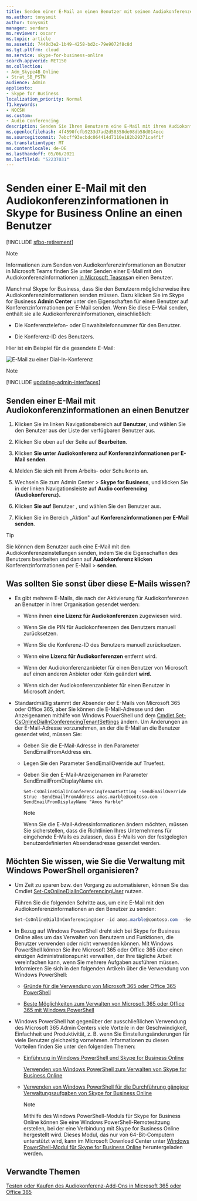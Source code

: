 ```yaml
---
title: Senden einer E-Mail an einen Benutzer mit seinen Audiokonferenzen in Skype for Business Online
ms.author: tonysmit
author: tonysmit
manager: serdars
ms.reviewer: oscarr
ms.topic: article
ms.assetid: 7440d3e2-1b49-4258-bd2c-79e9072f8c8d
ms.tgt.pltfrm: cloud
ms.service: skype-for-business-online
search.appverid: MET150
ms.collection:
- Adm_Skype4B_Online
- Strat_SB_PSTN
audience: Admin
appliesto:
- Skype for Business
localization_priority: Normal
f1.keywords:
- NOCSH
ms.custom:
- Audio Conferencing
description: Senden Sie Ihren Benutzern eine E-Mail mit ihren Audiokonferenzinformationen in Skype for Business Online.
ms.openlocfilehash: 4f4590fcfb9233d7ad2d58358de08db58d014ecc
ms.sourcegitcommit: 7ebcff93ecbdc064414d7110e182b29371ca4f1f
ms.translationtype: MT
ms.contentlocale: de-DE
ms.lasthandoff: 05/06/2021
ms.locfileid: "52237031"
---
```

# <a name="send-an-email-to-a-user-with-their-audio-conferencing-information-in-skype-for-business-online"></a>Senden einer E-Mail mit den Audiokonferenzinformationen in Skype for Business Online an einen Benutzer

[!INCLUDE [sfbo-retirement](../../Hub/includes/sfbo-retirement.md)]

> [!Note]
> Informationen zum Senden von Audiokonferenzinformationen an Benutzer in Microsoft Teams finden Sie unter Senden einer E-Mail mit den Audiokonferenzinformationen [in Microsoft Teasms](/MicrosoftTeams/send-an-email-to-a-user-with-their-dial-in-information-in-teams)an einen Benutzer.

Manchmal Skype for Business, dass Sie den Benutzern möglicherweise ihre Audiokonferenzinformationen senden müssen. Dazu klicken Sie im Skype for Business **Admin Center** unter  den Eigenschaften für einen Benutzer auf Konferenzinformationen per E-Mail senden. Wenn Sie diese E-Mail senden, enthält sie alle Audiokonferenzinformationen, einschließlich:
  
- Die Konferenztelefon- oder Einwahltelefonnummer für den Benutzer.
    
- Die Konferenz-ID des Benutzers.
    
   
Hier ist ein Beispiel für die gesendete E-Mail:
  
![E-Mail zu einer Dial-In-Konferenz](../images/audio-conferencing-info.png)

> [!NOTE]
> [!INCLUDE [updating-admin-interfaces](../includes/updating-admin-interfaces.md)]
  
## <a name="send-an-email-with-audio-conferencing-information-to-a-user"></a>Senden einer E-Mail mit Audiokonferenzinformationen an einen Benutzer

1. Klicken Sie im linken Navigationsbereich auf **Benutzer**, und wählen Sie den Benutzer aus der Liste der verfügbaren Benutzer aus.

2. Klicken Sie oben auf der Seite auf **Bearbeiten**.

3. Klicken **Sie unter Audiokonferenz auf** **Konferenzinformationen per E-Mail senden**.

1. Melden Sie sich mit Ihrem Arbeits- oder Schulkonto an.
    
2. Wechseln Sie zum Admin Center > **Skype for Business**, und klicken Sie in der linken Navigationsleiste auf **Audio conferencing (Audiokonferenz).**
    
3. Klicken **Sie auf** Benutzer , und wählen Sie den Benutzer aus.
    
4. Klicken Sie im Bereich „Aktion" auf **Konferenzinformationen per E-Mail senden**.
    
> [!TIP]
> Sie können dem Benutzer auch eine E-Mail mit den Audiokonferenzeinstellungen senden, indem Sie die Eigenschaften des Benutzers bearbeiten und dann auf **Audiokonferenz klicken** Konferenzinformationen per E-Mail  >  **senden**. 

## <a name="what-else-should-you-know-about-this-email"></a>Was sollten Sie sonst über diese E-Mails wissen?

- Es gibt mehrere E-Mails, die nach der Aktivierung für Audiokonferenzen an Benutzer in Ihrer Organisation gesendet werden:
    
  - Wenn ihnen **eine Lizenz für Audiokonferenzen** zugewiesen wird.
    
  - Wenn Sie die PIN für Audiokonferenzen des Benutzers manuell zurücksetzen.
    
  - Wenn Sie die Konferenz-ID des Benutzers manuell zurücksetzen.
    
  - Wenn eine **Lizenz für Audiokonferenzen** entfernt wird.
    
  - Wenn der Audiokonferenzanbieter für einen Benutzer von Microsoft auf einen anderen Anbieter oder Kein geändert **wird.**
    
  - Wenn sich der Audiokonferenzanbieter für einen Benutzer in Microsoft ändert.
    
- Standardmäßig stammt der Absender der E-Mails von Microsoft 365 oder Office 365, aber Sie können die E-Mail-Adresse und den Anzeigenamen mithilfe von Windows PowerShell und dem [Cmdlet Set-CsOnlineDialInConferencingTenantSettings](/powershell/module/skype/Set-CsOnlineDialInConferencingTenantSettings) ändern. Um Änderungen an der E-Mail-Adresse vorzunehmen, an der die E-Mail an die Benutzer gesendet wird, müssen Sie:
    
  - Geben Sie die E-Mail-Adresse in den Parameter SendEmailFromAddress ein.
    
  - Legen Sie den Parameter SendEmailOverride auf Truefest.
    
  - Geben Sie den E-Mail-Anzeigenamen im Parameter SendEmailFromDisplayName ein.
    
     `Set-CsOnlineDialInConferencingTenantSetting -SendEmailOverride $true -SendEmailFromAddress amos.marble@contoso.com -SendEmailFromDisplayName "Amos Marble"`
    
    > [!NOTE]
    > Wenn Sie die E-Mail-Adressinformationen ändern möchten, müssen Sie sicherstellen, dass die Richtlinien Ihres Unternehmens für eingehende E-Mails es zulassen, dass E-Mails von der festgelegten benutzerdefinierten Absenderadresse gesendet werden. 
  
## <a name="want-to-know-how-to-manage-with-windows-powershell"></a>Möchten Sie wissen, wie Sie die Verwaltung mit Windows PowerShell organisieren?

- Um Zeit zu sparen bzw. den Vorgang zu automatisieren, können Sie das Cmdlet [Set-CsOnlineDialInConferencingUser](/powershell/module/skype/Set-CsOnlineDialInConferencingUser) nutzen.
    
    Führen Sie die folgenden Schritte aus, um eine E-Mail mit den Audiokonferenzinformationen an den Benutzer zu senden:
    
  ```PowerShell
  Set-CsOnlineDialInConferencingUser -id amos.marble@contoso.com  -SendEmail
  ```

- In Bezug auf Windows PowerShell dreht sich bei Skype for Business Online alles um das Verwalten von Benutzern und Funktionen, die Benutzer verwenden oder nicht verwenden können. Mit Windows PowerShell können Sie ihre Microsoft 365 oder Office 365 über einen einzigen Administrationspunkt verwalten, der Ihre tägliche Arbeit vereinfachen kann, wenn Sie mehrere Aufgaben ausführen müssen. Informieren Sie sich in den folgenden Artikeln über die Verwendung von Windows PowerShell:
    
  - [Gründe für die Verwendung von Microsoft 365 oder Office 365 PowerShell](/microsoft-365/enterprise/why-you-need-to-use-microsoft-365-powershell)
    
  - [Beste Möglichkeiten zum Verwalten von Microsoft 365 oder Office 365 mit Windows PowerShell](/previous-versions//dn568025(v=technet.10))
    
- Windows PowerShell hat gegenüber der ausschließlichen Verwendung des Microsoft 365 Admin Centers viele Vorteile in der Geschwindigkeit, Einfachheit und Produktivität, z. B. wenn Sie Einstellungsänderungen für viele Benutzer gleichzeitig vornehmen. Informationen zu diesen Vorteilen finden Sie unter den folgenden Themen: 
    
  - [Einführung in Windows PowerShell und Skype for Business Online](../set-up-your-computer-for-windows-powershell/set-up-your-computer-for-windows-powershell.md)
    
    [Verwenden von Windows PowerShell zum Verwalten von Skype for Business Online](../set-up-your-computer-for-windows-powershell/set-up-your-computer-for-windows-powershell.md)
    
  - [Verwenden von Windows PowerShell für die Durchführung gängiger Verwaltungsaufgaben von Skype for Business Online](../set-up-your-computer-for-windows-powershell/set-up-your-computer-for-windows-powershell.md)
    
    > [!NOTE]
    > Mithilfe des Windows PowerShell-Moduls für Skype for Business Online können Sie eine Windows PowerShell-Remotesitzung erstellen, bei der eine Verbindung mit Skype for Business Online hergestellt wird. Dieses Modul, das nur von 64-Bit-Computern unterstützt wird, kann im Microsoft Download Center unter [Windows PowerShell-Modul für Skype for Business Online](https://go.microsoft.com/fwlink/?LinkId=294688) heruntergeladen werden.
  
## <a name="related-topics"></a>Verwandte Themen

[Testen oder Kaufen des Audiokonferenz-Add-Ons in Microsoft 365 oder Office 365](../audio-conferencing-in-office-365/try-or-purchase-audio-conferencing-in-office-365.md)

